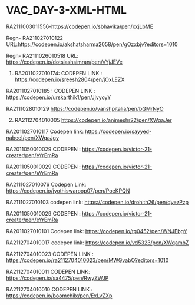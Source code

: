 # VAC_DAY-3-XML-HTML

RA2111003011556-https://codepen.io/sbhavika/pen/xxjLbME


Regn- RA211027010122
URL:https://codepen.io/akshatsharma2058/pen/gOzxbjv?editors=1010

Regn- RA2111026010518
URL: https://codepen.io/dotslashsimran/pen/vYjJEVe


1) RA2011027010174:
    CODEPEN LINK : https://codepen.io/sreesh2804/pen/jOxLEZX


RA2011027010185 : CODEPEN LINK : https://codepen.io/urskarthik1/pen/JjvyoyY


RA2111028010129
https://codepen.io/vanshpitalia/pen/bGMrNyO


2) RA2112704010005
   https://codepen.io/animeshr22/pen/XWqaJer

RA2011027010117
Codepen link: https://codepen.io/sayyed-nabeel/pen/XWqaJgv




RA2011050010029
CODEPEN : https://codepen.io/victor-21-creater/pen/eYrEmRa


RA2011050010029
CODEPEN : https://codepen.io/victor-21-creater/pen/eYrEmRa



RA2111027010076
Codepen Link: https://codepen.io/jyothiswaroop07/pen/PoeKPQN

RA2111027010103
codepen link: https://codepen.io/drohith26/pen/dyezPzp


RA2011050010029
CODEPEN : https://codepen.io/victor-21-creater/pen/eYrEmRa




RA2011027010101
Codepen link: https://codepen.io/tg0452/pen/WNJEbgY

RA2112704010017
codepen link: https://codepen.io/vd5323/pen/XWqambZ

RA2112704010023
CODEPEN LINK : https://codepen.io/ra2112704010023/pen/MWGvabO?editors=1010


RA2112704010011
CODEPEN LINK: https://codepen.io/sa4475/pen/RwyZWJP

RA2112704010010
CODEPEN LINK : https://codepen.io/boomchilx/pen/ExLvZXp


